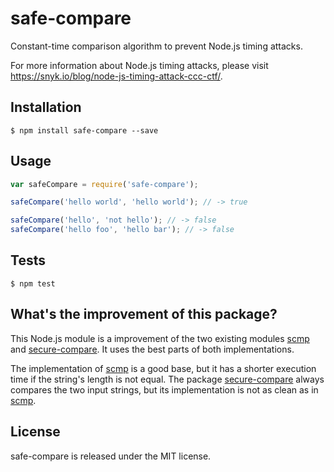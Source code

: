 # safe-compare
Constant-time comparison algorithm to prevent Node.js timing attacks.

For more information about Node.js timing attacks, please visit https://snyk.io/blog/node-js-timing-attack-ccc-ctf/.

## Installation

```
$ npm install safe-compare --save
```


## Usage

```javascript
var safeCompare = require('safe-compare');

safeCompare('hello world', 'hello world'); // -> true

safeCompare('hello', 'not hello'); // -> false
safeCompare('hello foo', 'hello bar'); // -> false
```


## Tests

```
$ npm test
```


## What's the improvement of this package?

This Node.js module is a improvement of the two existing modules [scmp](https://github.com/freewil/scmp) and [secure-compare](https://github.com/vdemedes/secure-compare). It uses the best parts of both implementations.

The implementation of [scmp](https://github.com/freewil/scmp) is a good base, but it has a shorter execution time if the string's length is not equal. The package [secure-compare](https://github.com/vdemedes/secure-compare) always compares the two input strings, but its implementation is not as clean as in [scmp](https://github.com/freewil/scmp).


## License

safe-compare is released under the MIT license.
